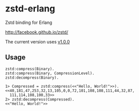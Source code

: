 zstd-erlang
=====

Zstd binding for Erlang

http://facebook.github.io/zstd/

The current version uses [v1.0.0](https://github.com/facebook/zstd/releases/tag/v1.0.0)

Usage
-----

```
zstd:compress(Binary).
zstd:compress(Binary, CompressionLevel).
zstd:decompress(Binary).
```

```
1> Compressed = zstd:compress(<<"Hello, World!">>).
<<40,181,47,253,32,13,105,0,0,72,101,108,108,111,44,32,87,
  111,114,108,100,33>>
2> zstd:decompress(Compressed).
<<"Hello, World!">>
```
